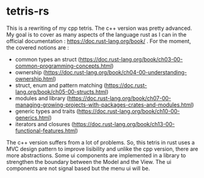 # tetris-rs
This is a rewriting of my cpp tetris. The c++ version was pretty advanced. My goal is to cover as many aspects of the language rust as I can in the official documentation : https://doc.rust-lang.org/book/ .
For the moment, the covered notions are :
 - common types an struct (https://doc.rust-lang.org/book/ch03-00-common-programming-concepts.html)
 - ownership (https://doc.rust-lang.org/book/ch04-00-understanding-ownership.html)
 - struct, enum and pattern matching (https://doc.rust-lang.org/book/ch05-00-structs.html)
 - modules and library (https://doc.rust-lang.org/book/ch07-00-managing-growing-projects-with-packages-crates-and-modules.html)
 - generic types and traits (https://doc.rust-lang.org/book/ch10-00-generics.html)
 - iterators and closures (https://doc.rust-lang.org/book/ch13-00-functional-features.html)

The c++ version suffers from a lot of problems. So, this tetris in rust uses a MVC design pattern to improve lisibility and unlike the cpp version, there are more abstractions. 
Some ui components are implemented in a library to strengthen the boundary between the Model and the View. 
The ui components are not signal based but the menu ui will be.
